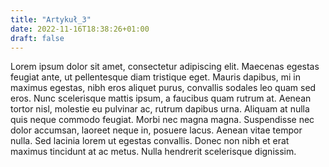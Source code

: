 ```yaml
---
title: "Artykuł_3"
date: 2022-11-16T18:38:26+01:00
draft: false
---
```


Lorem ipsum dolor sit amet, consectetur adipiscing elit. Maecenas egestas feugiat ante, ut pellentesque diam tristique eget. Mauris dapibus, mi in maximus egestas, nibh eros aliquet purus, convallis sodales leo quam sed eros. Nunc scelerisque mattis ipsum, a faucibus quam rutrum at. Aenean tortor nisl, molestie eu pulvinar ac, rutrum dapibus urna. Aliquam at nulla quis neque commodo feugiat. Morbi nec magna magna. Suspendisse nec dolor accumsan, laoreet neque in, posuere lacus. Aenean vitae tempor nulla. Sed lacinia lorem ut egestas convallis. Donec non nibh et erat maximus tincidunt at ac metus. Nulla hendrerit scelerisque dignissim.